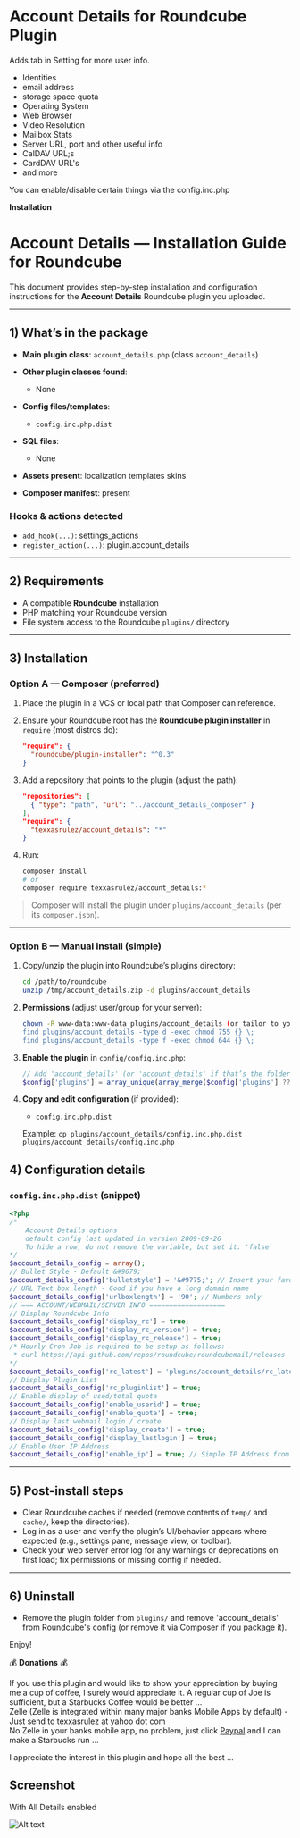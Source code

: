 # Account Details for Roundcube Plugin

Adds tab in Setting for more user info. 
* Identities
* email address
* storage space quota
* Operating System
* Web Browser
* Video Resolution
* Mailbox Stats
* Server URL, port and other useful info
* CalDAV URL;s
* CardDAV URL's
* and more

You can enable/disable certain things via the config.inc.php

**Installation**

# Account Details — Installation Guide for Roundcube

This document provides step-by-step installation and configuration instructions for the **Account Details** Roundcube plugin you uploaded.

---

## 1) What’s in the package
- **Main plugin class**: `account_details.php` (class `account_details`)
- **Other plugin classes found**:
  - None

- **Config files/templates**:
  - `config.inc.php.dist`

- **SQL files**:
  - None

- **Assets present**: localization templates skins
- **Composer manifest**: present

### Hooks & actions detected
- `add_hook(...)`: settings_actions
- `register_action(...)`: plugin.account_details

---

## 2) Requirements
- A compatible **Roundcube** installation
- PHP matching your Roundcube version
- File system access to the Roundcube `plugins/` directory

---

## 3) Installation

### Option A — Composer (preferred)
1. Place the plugin in a VCS or local path that Composer can reference.
2. Ensure your Roundcube root has the **Roundcube plugin installer** in `require` (most distros do):

   ```json
   "require": {
     "roundcube/plugin-installer": "^0.3"
   }
   ```

3. Add a repository that points to the plugin (adjust the path):

   ```json
   "repositories": [
     { "type": "path", "url": "../account_details_composer" }
   ],
   "require": {
     "texxasrulez/account_details": "*"
   }
   ```

4. Run:
   ```bash
   composer install
   # or
   composer require texxasrulez/account_details:*
   ```

> Composer will install the plugin under `plugins/account_details` (per its `composer.json`).
---

### Option B — Manual install (simple)
1. Copy/unzip the plugin into Roundcube’s plugins directory:
   ```bash
   cd /path/to/roundcube
   unzip /tmp/account_details.zip -d plugins/account_details
   ```

2. **Permissions** (adjust user/group for your server):
   ```bash
   chown -R www-data:www-data plugins/account_details (or tailor to your server's user:group)
   find plugins/account_details -type d -exec chmod 755 {} \;
   find plugins/account_details -type f -exec chmod 644 {} \;
   ```

3. **Enable the plugin** in `config/config.inc.php`:
   ```php
   // Add 'account_details' (or 'account_details' if that’s the folder name)
   $config['plugins'] = array_unique(array_merge($config['plugins'] ?? [], ['account_details']));
   ```

4. **Copy and edit configuration** (if provided):
   - `config.inc.php.dist`

   Example: `cp plugins/account_details/config.inc.php.dist plugins/account_details/config.inc.php`

## 4) Configuration details
### `config.inc.php.dist` (snippet)
```php
<?php
/*
	Account Details options
	default config last updated in version 2009-09-26
	To hide a row, do not remove the variable, but set it: 'false'
*/
$account_details_config = array();
// Bullet Style - Default &#9679;
$account_details_config['bulletstyle'] = '&#9775;'; // Insert your favorite unicode here. https://www.w3schools.com/charsets/ref_utf_misc_symbols.asp
// URL Text box length - Good if you have a long domain name
$account_details_config['urlboxlength'] = '90'; // Numbers only
// === ACCOUNT/WEBMAIL/SERVER INFO ===================
// Display Roundcube Info
$account_details_config['display_rc'] = true;
$account_details_config['display_rc_version'] = true;
$account_details_config['display_rc_release'] = true;
/* Hourly Cron Job is required to be setup as follows: 
 * curl https://api.github.com/repos/roundcube/roundcubemail/releases | grep tag_name | grep -o "[0-9].[0-9].[0-9]\{1,\}" | sort -n | tail -1 >> /path_to_roundcube/plugins/account_details/rc_latest.txt
*/
$account_details_config['rc_latest'] = 'plugins/account_details/rc_latest.txt';
// Display Plugin List
$account_details_config['rc_pluginlist'] = true;
// Enable display of used/total quota
$account_details_config['enable_userid'] = true;
$account_details_config['enable_quota'] = true;
// Display last webmail login / create
$account_details_config['display_create'] = true;
$account_details_config['display_lastlogin'] = true;
// Enable User IP Address
$account_details_config['enable_ip'] = true; // Simple IP Address from your system IP Only - Shows LAN IP if behind firewall
```
---

## 5) Post-install steps
- Clear Roundcube caches if needed (remove contents of `temp/` and `cache/`, keep the directories).
- Log in as a user and verify the plugin’s UI/behavior appears where expected (e.g., settings pane, message view, or toolbar).
- Check your web server error log for any warnings or deprecations on first load; fix permissions or missing config if needed.

---

## 6) Uninstall
- Remove the plugin folder from `plugins/` and remove 'account_details' from Roundcube's config (or remove it via Composer if you package it).

Enjoy!

:moneybag: **Donations** :moneybag:

If you use this plugin and would like to show your appreciation by buying me a cup of coffee, I surely would appreciate it. A regular cup of Joe is sufficient, but a Starbucks Coffee would be better ... \
Zelle (Zelle is integrated within many major banks Mobile Apps by default) - Just send to texxasrulez at yahoo dot com \
No Zelle in your banks mobile app, no problem, just click [Paypal](https://paypal.me/texxasrulez?locale.x=en_US) and I can make a Starbucks run ...

I appreciate the interest in this plugin and hope all the best ...

**Screenshot**
-----------
With All Details enabled

![Alt text](/tests/ad-screenshot1.png?raw=true "Account Details Screenshot")
